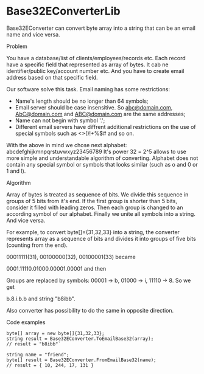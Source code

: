 # Base32EConverterLib
Base32EConverter can convert byte array into a string that can be an email name and vice versa.

Problem

You have a database/list of clients/employees/records etc. Each record have a specific field that represented as array of bytes. 
It cab ne identifier/public key/account number etc. And you have to create email address based on that specific field.

Our software solve this task. Email naming has some restrictions:
- Name's length should be no longer than 64 symbols;
- Email server should be case insensitive. So abc@domain.com, AbC@domain.com and ABC@domain.com are the same addresses;
- Name can not begin with symbol '.';
- Different email servers have diffrent additional restrictions on the use of special symbols such as <>()!+%$# and so on.

With the above in mind we chose next alphabet: abcdefghijkmnpqrstuvwxyz23456789
It's power 32 = 2^5 allows to use more simple and understandable algorithm of converting. Alphabet does not contain any special symbol or symbols that looks similar (such as o and 0 or 1 and l).

Algorithm

Array of bytes is treated as sequence of bits. We divide this sequence in groups of 5 bits from it's end. If the first group is shorter than 5 bits, consider it filled with leading zeros.
Then each group is changed to an according symbol of our alphabet. Finally we unite all symbols into a string. And vice versa.

For example, to convert byte[]={31,32,33} into a string, the converter represents array as a sequence of bits and divides it into groups of five bits (counting from the end). 

00011111(31), 00100000(32), 00100001(33) became

0001.11110.01000.00001.00001 and then

Groups are replaced by symbols: 00001 -> b, 01000 -> i, 11110 -> 8. So we get

b.8.i.b.b and string "b8ibb".

Also converter has possibility to do the same in opposite direction.

Code examples

```
byte[] array = new byte[]{31,32,33};
string result = Base32EConverter.ToEmailBase32(array);
// result = "b8ibb"`

string name = "friend";
byte[] result = Base32EConverter.FromEmailBase32(name);
// result = { 10, 244, 17, 131 }
```
